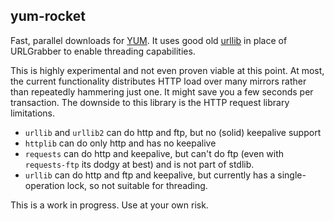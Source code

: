 yum-rocket
----------

Fast, parallel downloads for [YUM](http://yum.baseurl.org). It uses good old
[urllib](http://docs.python.org/library/urllib.html) in place of URLGrabber to
enable threading capabilities.

This is highly experimental and not even proven viable at this point. At most,
the current functionality distributes HTTP load over many mirrors rather than
repeatedly hammering just one. It might save you a few seconds per transaction.
The downside to this library is the HTTP request library limitations.

- `urllib` and `urllib2` can do http and ftp, but no (solid) keepalive support
- `httplib` can do only http and has no keepalive
- `requests` can do http and keepalive, but can't do ftp (even with
  `requests-ftp` its dodgy at best) and is not part of stdlib.
- `urllib` can do http and ftp and keepalive, but currently has a
  single-operation lock, so not suitable for threading.

This is a work in progress. Use at your own risk.
